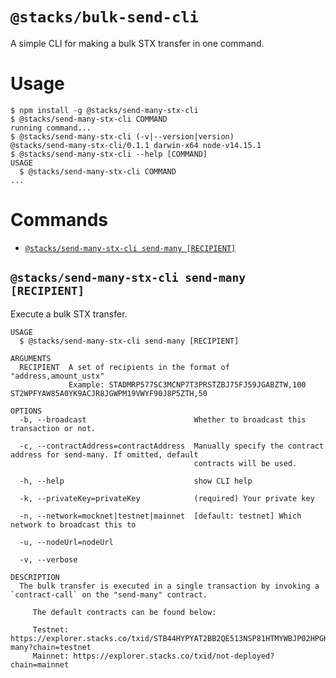 # `@stacks/bulk-send-cli`

A simple CLI for making a bulk STX transfer in one command.

# Usage

  <!-- usage -->
```sh-session
$ npm install -g @stacks/send-many-stx-cli
$ @stacks/send-many-stx-cli COMMAND
running command...
$ @stacks/send-many-stx-cli (-v|--version|version)
@stacks/send-many-stx-cli/0.1.1 darwin-x64 node-v14.15.1
$ @stacks/send-many-stx-cli --help [COMMAND]
USAGE
  $ @stacks/send-many-stx-cli COMMAND
...
```
<!-- usagestop -->

# Commands

  <!-- commands -->
* [`@stacks/send-many-stx-cli send-many [RECIPIENT]`](#stackssend-many-stx-cli-send-many-recipient)

## `@stacks/send-many-stx-cli send-many [RECIPIENT]`

Execute a bulk STX transfer.

```
USAGE
  $ @stacks/send-many-stx-cli send-many [RECIPIENT]

ARGUMENTS
  RECIPIENT  A set of recipients in the format of "address,amount_ustx"
             Example: STADMRP577SC3MCNP7T3PRSTZBJ75FJ59JGABZTW,100 ST2WPFYAW85A0YK9ACJR8JGWPM19VWYF90J8P5ZTH,50

OPTIONS
  -b, --broadcast                        Whether to broadcast this transaction or not.

  -c, --contractAddress=contractAddress  Manually specify the contract address for send-many. If omitted, default
                                         contracts will be used.

  -h, --help                             show CLI help

  -k, --privateKey=privateKey            (required) Your private key

  -n, --network=mocknet|testnet|mainnet  [default: testnet] Which network to broadcast this to

  -u, --nodeUrl=nodeUrl

  -v, --verbose

DESCRIPTION
  The bulk transfer is executed in a single transaction by invoking a `contract-call` on the "send-many" contract.

     The default contracts can be found below:

     Testnet: https://explorer.stacks.co/txid/STB44HYPYAT2BB2QE513NSP81HTMYWBJP02HPGK6.send-many?chain=testnet
     Mainnet: https://explorer.stacks.co/txid/not-deployed?chain=mainnet
```
<!-- commandsstop -->
